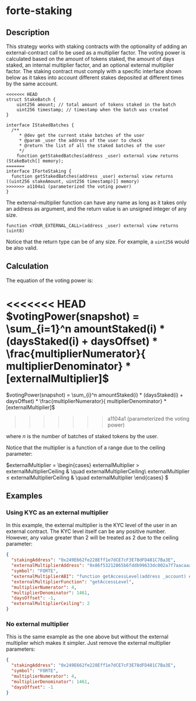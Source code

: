 # forte-staking

## Description

This strategy works with staking contracts with the optionality of adding an external-contract call to be used as a multiplier factor. The voting power is calculated based on the amount of tokens staked, the amount of days staked, an internal multiplier factor, and an optional external multiplier factor. The staking contract must comply with a specific interface shown below as it takes into account different stakes deposited at different times by the same account.

```solidity
<<<<<<< HEAD
struct StakeBatch {
    uint256 amount; // total amount of tokens staked in the batch
    uint256 timestamp; // timestamp when the batch was created
}

interface IStakedBatches {
  /**
     * @dev get the current stake batches of the user
     * @param _user the address of the user to check
     * @return the list of all the staked batches of the user
     */
    function getStakedBatches(address _user) external view returns (StakeBatch[] memory);
=======
interface IForteStaking {
  function getStakedBatches(address _user) external view returns ((uint256 stakeAmount, uint256 timestamp)[] memory)
>>>>>>> a1104a1 (parameterized the voting power)
}
```

The external-multiplier function can have any name as long as it takes only an address as argument, and the return value is an unsigned integer of any size.

```solidity
function <YOUR_EXTERNAL_CALL>(address _user) external view returns (uint8)
```

Notice that the return type can be of any size. For example, a `uint256` would be also valid.

## Calculation

The equation of the voting power is:

<<<<<<< HEAD
$votingPower(snapshot) = \sum_{i=1}^n amountStaked(i) * (daysStaked(i) + daysOffset) * \frac{multiplierNumerator}{ multiplierDenominator} * [externalMultiplier]$
=======
$votingPower(snapshot) = \sum_{i}^n amountStaked(i) * (daysStaked(i) + daysOffset) * \frac{multiplierNumerator}{ multiplierDenominator} * [externalMultiplier]$
>>>>>>> a1104a1 (parameterized the voting power)

where _n_ is the number of batches of staked tokens by the user.

Notice that the multiplier is a function of a range due to the ceiling parameter:

$externalMultiplier =
  \begin{cases}
    externalMultiplier > externalMultiplierCeiling     & \quad externalMultiplierCeiling\\
    externalMultiplier ≤ externalMultiplierCeiling  & \quad externalMultiplier
  \end{cases}
$

## Examples

### Using KYC as an external multiplier

In this example, the external multiplier is the KYC level of the user in an external contract. The KYC level itself can be any positive number. However, any value greater than 2 will be treated as 2 due to the ceiling parameter:

```json
{
  "stakingAddress": "0x249E662fe228Eff1e7dCE7cF3E78dFD481C7Ba3E",
  "externalMultiplierAddress": "0x86f53212865b6fddb99633dc002a7f7aacaaa8db",
  "symbol": "FORTE",
  "externalMultiplierABI": "function getAccessLevel(address _account) external view returns (uint8)",
  "externalMultiplierFunction": "getAccessLevel",
  "multiplierNumerator": 4,
  "multiplierDenominator": 1461,
  "daysOffset": -1,
  "externalMultiplierCeiling": 2
}
```

### No external multiplier

This is the same example as the one above but without the external multiplier which makes it simpler. Just remove the external multiplier parameters:

```json
{
  "stakingAddress": "0x249E662fe228Eff1e7dCE7cF3E78dFD481C7Ba3E",
  "symbol": "FORTE",
  "multiplierNumerator": 4,
  "multiplierDenominator": 1461,
  "daysOffset": -1
}
```
